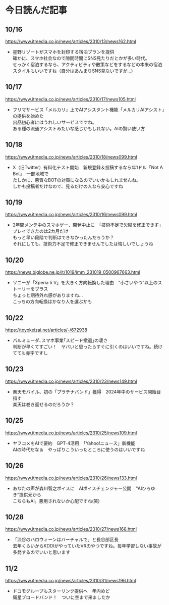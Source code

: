 # 今日読んだ記事

## 10/16
https://www.itmedia.co.jp/news/articles/2310/13/news162.html
 - 星野リゾートがスマホを封印する宿泊プランを提供<br>
確かに、スマホ社会なので隙間時間にSNS見たりだとかが多い時代。<br>
せっかく宿泊するなら、アクティビティや散策などをするなどの本来の宿泊スタイルもいいですね（自分はあんまりSNS見ないですが…)

## 10/17
https://www.itmedia.co.jp/news/articles/2310/17/news105.html
 - フリマサービス「メルカリ」上でAIアシスタント機能「メルカリAIアシスト」の提供を始めた<br>
出品初心者にはうれしいサービスですね。<br>
ある種の流通アシストみたいな感じかもしれない。AIの賢い使い方

## 10/18
https://www.itmedia.co.jp/news/articles/2310/18/news099.html
 - X（旧Twitter）有料化テスト開始　新規登録＆投稿するなら年1ドル「Not A Bot」　一部地域で<br>
 たしかに、悪質なBOTの対策になるのでいいかもしれませんね。<br>
 しかも投稿者だけなので、見るだけの人なら安心ですね

## 10/19
https://www.itmedia.co.jp/news/articles/2310/16/news099.html
 - 2年間メンテ中のスマホゲー、開発中止に　「技術不足で欠陥を修正できず」　プレイできたのは2カ月だけ<br>
 もっと早い段階で判断はできなかったんだろうか？<br>
 それにしても、技術力不足で修正できませんでしたは悔しいでしょうね

## 10/20
https://news.biglobe.ne.jp/it/1019/imm_231019_0500967663.html
 - ソニーが「Xperia 5 V」を大きく方向転換した理由　“小さいやつ”以上のストーリーをプラス<br>
ちょっと期待外れ感がありますね…<br>
こっちの方向転換はかなり人を選ぶかも

## 10/22
https://toyokeizai.net/articles/-/672938
 - バルミューダ､スマホ事業｢スピード撤退｣の凄さ<br>
 判断が早くてすごい！　ヤバいと思ったらすぐに引くのはいいですね。続けてても赤字ですし

## 10/23
https://www.itmedia.co.jp/news/articles/2310/23/news149.html
 - 楽天モバイル、初の「プラチナバンド」獲得　2024年中のサービス開始目指す<br>
楽天は巻き返せるのだろうか？

## 10/25
https://www.itmedia.co.jp/news/articles/2310/25/news109.html
 - ヤフコメをAIで要約　GPT-4活用　「Yahoo!ニュース」新機能<br>
 AIの時代だなぁ　やっぱりこういったところに使うのはいいですね

## 10/26
https://www.itmedia.co.jp/news/articles/2310/26/news133.html
 - あなたの声が森川智之ボイスに　AIボイスチェンジャー公開　“AIひろゆき”提供元から<br>
 こちらもAI。悪用されないか心配ですね(笑)

## 10/28
https://www.itmedia.co.jp/news/articles/2310/27/news168.html
 - 「渋谷のハロウィーンはバーチャルで」と長谷部区長<br>
去年くらいからKDDIがやっていたVRのやつですね。毎年学習しない事故が多発するのでいいと思います

## 11/2
https://www.itmedia.co.jp/news/articles/2310/31/news196.html
 - ドコモグループもスターリンク提供へ　年内めど<br>
衛星ブロードバンド！　ついに空まで来ましたか
